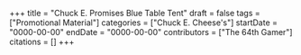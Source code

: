 +++
title = "Chuck E. Promises Blue Table Tent"
draft = false
tags = ["Promotional Material"]
categories = ["Chuck E. Cheese's"]
startDate = "0000-00-00"
endDate = "0000-00-00"
contributors = ["The 64th Gamer"]
citations = []
+++
